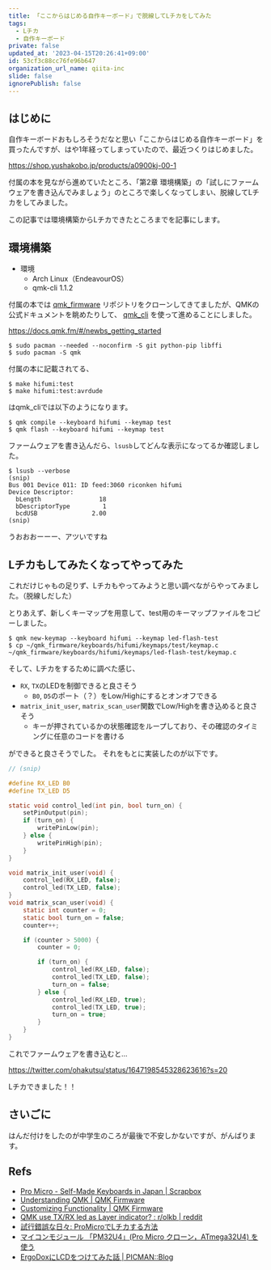 ```yaml
---
title: 「ここからはじめる自作キーボード」で脱線してLチカをしてみた
tags:
  - Lチカ
  - 自作キーボード
private: false
updated_at: '2023-04-15T20:26:41+09:00'
id: 53cf3c88cc76fe96b647
organization_url_name: qiita-inc
slide: false
ignorePublish: false
---
```

## はじめに

自作キーボードおもしろそうだなと思い「ここからはじめる自作キーボード」を買ったんですが、はや1年経ってしまっていたので、最近つくりはじめました。

https://shop.yushakobo.jp/products/a0900kj-00-1

付属の本を見ながら進めていたところ、「第2章 環境構築」の「試しにファームウェアを書き込んでみましょう」のところで楽しくなってしまい、脱線してLチカをしてみました。

この記事では環境構築からLチカできたところまでを記事にします。

## 環境構築

- 環境
    - Arch Linux（EndeavourOS）
    - qmk-cli 1.1.2

付属の本では [qmk_firmware](https://github.com/qmk/qmk_firmware) リポジトリをクローンしてきてましたが、QMKの公式ドキュメントを眺めたりして、 [qmk_cli](https://github.com/qmk/qmk_cli) を使って進めることにしました。

https://docs.qmk.fm/#/newbs_getting_started

```
$ sudo pacman --needed --noconfirm -S git python-pip libffi
$ sudo pacman -S qmk
```

付属の本に記載されてる、

```
$ make hifumi:test
$ make hifumi:test:avrdude
```

はqmk_cliでは以下のようになります。

```
$ qmk compile --keyboard hifumi --keymap test
$ qmk flash --keyboard hifumi --keymap test
```

ファームウェアを書き込んだら、`lsusb`してどんな表示になってるか確認しました。

```
$ lsusb --verbose
(snip)
Bus 001 Device 011: ID feed:3060 riconken hifumi
Device Descriptor:
  bLength                18
  bDescriptorType         1
  bcdUSB               2.00
(snip)
```

うおおおーーー、アツいですね

## Lチカもしてみたくなってやってみた

これだけじゃもの足りず、Lチカもやってみようと思い調べながらやってみました。（脱線しだした）

とりあえず、新しくキーマップを用意して、test用のキーマップファイルをコピーしました。

```
$ qmk new-keymap --keyboard hifumi --keymap led-flash-test
$ cp ~/qmk_firmware/keyboards/hifumi/keymaps/test/keymap.c ~/qmk_firmware/keyboards/hifumi/keymaps/led-flash-test/keymap.c
```

そして、Lチカをするために調べた感じ、

- `RX`, `TX`のLEDを制御できると良さそう
    - `B0`, `D5`のポート（？）をLow/Highにするとオンオフできる
- `matrix_init_user`, `matrix_scan_user`関数でLow/Highを書き込めると良さそう
    - キーが押されているかの状態確認をループしており、その確認のタイミングに任意のコードを書ける

ができると良さそうでした。
それをもとに実装したのが以下です。

```c:~/qmk_firmware/keyboards/hifumi/keymaps/led-flash-test/keymap.c
// (snip)

#define RX_LED B0
#define TX_LED D5

static void control_led(int pin, bool turn_on) {
    setPinOutput(pin);
    if (turn_on) {
        writePinLow(pin);
    } else {
        writePinHigh(pin);
    }
}

void matrix_init_user(void) {
    control_led(RX_LED, false);
    control_led(TX_LED, false);
}
void matrix_scan_user(void) {
    static int counter = 0;
    static bool turn_on = false;
    counter++;

    if (counter > 5000) {
        counter = 0;

        if (turn_on) {
            control_led(RX_LED, false);
            control_led(TX_LED, false);
            turn_on = false;
        } else {
            control_led(RX_LED, true);
            control_led(TX_LED, true);
            turn_on = true;
        }
    }
}
```

これでファームウェアを書き込むと...

https://twitter.com/ohakutsu/status/1647198545328623616?s=20

Lチカできました！！

## さいごに

はんだ付けをしたのが中学生のころが最後で不安しかないですが、がんばります。

## Refs

- [Pro Micro - Self-Made Keyboards in  Japan | Scrapbox](https://scrapbox.io/self-made-kbds-ja/Pro_Micro)
- [Understanding QMK | QMK Firmware](https://docs.qmk.fm/#/understanding_qmk)
- [Customizing Functionality | QMK Firmware](https://docs.qmk.fm/#/custom_quantum_functions)
- [QMK use TX/RX led as Layer indicator? : r/olkb | reddit](https://www.reddit.com/r/olkb/comments/ftwnio/qmk_use_txrx_led_as_layer_indicator/)
- [試行錯誤な日々: ProMicroでLチカする方法](https://asukiaaa.blogspot.com/2019/05/promicrol.html)
- [マイコンモジュール 「PM32U4」(Pro Micro クローン，ATmega32U4) を使う](https://make.kosakalab.com/make/electronic-work/aitendo-pm32u4/)
- [ErgoDoxにLCDをつけてみた話 | PICMAN::Blog](https://picman.dev/blog/2018/11/19/ergodox_attached_lcd/)
